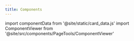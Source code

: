 ```yaml
---
title: Components
---
```


import componentData from '@site/static/card_data.js'
import ComponentViewer from '@site/src/components/PageTools/ComponentViewer'


<ComponentViewer componentData={componentData} />
